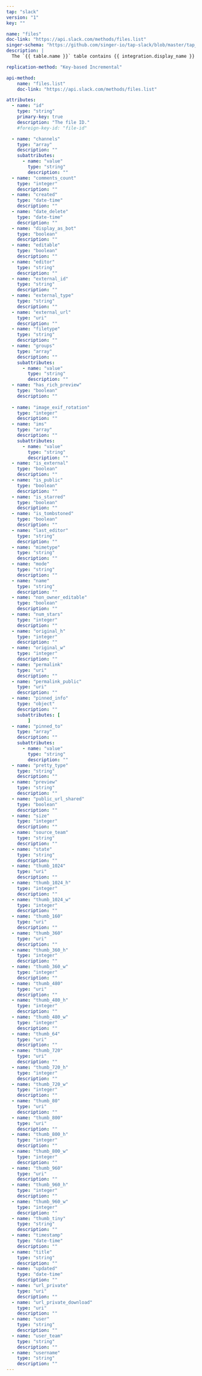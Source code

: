 ```yaml
---
tap: "slack"
version: "1"
key: ""

name: "files"
doc-link: "https://api.slack.com/methods/files.list"
singer-schema: "https://github.com/singer-io/tap-slack/blob/master/tap_slack/schemas/files.json"
description: |
  The `{{ table.name }}` table contains {{ integration.display_name }} team files. This list can be filtered with a date window and lookback period in your {{ integration.display_name }} App.

replication-method: "Key-based Incremental"

api-method:
    name: "files.list"
    doc-link: "https://api.slack.com/methods/files.list"

attributes:
  - name: "id"
    type: "string"
    primary-key: true
    description: "The file ID."
    #foreign-key-id: "file-id"

  - name: "channels"
    type: "array"
    description: ""
    subattributes:
      - name: "value"
        type: "string"
        description: ""
  - name: "comments_count"
    type: "integer"
    description: ""
  - name: "created"
    type: "date-time"
    description: ""
  - name: "date_delete"
    type: "date-time"
    description: ""
  - name: "display_as_bot"
    type: "boolean"
    description: ""
  - name: "editable"
    type: "boolean"
    description: ""
  - name: "editor"
    type: "string"
    description: ""
  - name: "external_id"
    type: "string"
    description: ""
  - name: "external_type"
    type: "string"
    description: ""
  - name: "external_url"
    type: "uri"
    description: ""
  - name: "filetype"
    type: "string"
    description: ""
  - name: "groups"
    type: "array"
    description: ""
    subattributes:
      - name: "value"
        type: "string"
        description: ""
  - name: "has_rich_preview"
    type: "boolean"
    description: ""
  
  - name: "image_exif_rotation"
    type: "integer"
    description: ""
  - name: "ims"
    type: "array"
    description: ""
    subattributes:
      - name: "value"
        type: "string"
        description: ""
  - name: "is_external"
    type: "boolean"
    description: ""
  - name: "is_public"
    type: "boolean"
    description: ""
  - name: "is_starred"
    type: "boolean"
    description: ""
  - name: "is_tombstoned"
    type: "boolean"
    description: ""
  - name: "last_editor"
    type: "string"
    description: ""
  - name: "mimetype"
    type: "string"
    description: ""
  - name: "mode"
    type: "string"
    description: ""
  - name: "name"
    type: "string"
    description: ""
  - name: "non_owner_editable"
    type: "boolean"
    description: ""
  - name: "num_stars"
    type: "integer"
    description: ""
  - name: "original_h"
    type: "integer"
    description: ""
  - name: "original_w"
    type: "integer"
    description: ""
  - name: "permalink"
    type: "uri"
    description: ""
  - name: "permalink_public"
    type: "uri"
    description: ""
  - name: "pinned_info"
    type: "object"
    description: ""
    subattributes: [
        ]
  - name: "pinned_to"
    type: "array"
    description: ""
    subattributes:
      - name: "value"
        type: "string"
        description: ""
  - name: "pretty_type"
    type: "string"
    description: ""
  - name: "preview"
    type: "string"
    description: ""
  - name: "public_url_shared"
    type: "boolean"
    description: ""
  - name: "size"
    type: "integer"
    description: ""
  - name: "source_team"
    type: "string"
    description: ""
  - name: "state"
    type: "string"
    description: ""
  - name: "thumb_1024"
    type: "uri"
    description: ""
  - name: "thumb_1024_h"
    type: "integer"
    description: ""
  - name: "thumb_1024_w"
    type: "integer"
    description: ""
  - name: "thumb_160"
    type: "uri"
    description: ""
  - name: "thumb_360"
    type: "uri"
    description: ""
  - name: "thumb_360_h"
    type: "integer"
    description: ""
  - name: "thumb_360_w"
    type: "integer"
    description: ""
  - name: "thumb_480"
    type: "uri"
    description: ""
  - name: "thumb_480_h"
    type: "integer"
    description: ""
  - name: "thumb_480_w"
    type: "integer"
    description: ""
  - name: "thumb_64"
    type: "uri"
    description: ""
  - name: "thumb_720"
    type: "uri"
    description: ""
  - name: "thumb_720_h"
    type: "integer"
    description: ""
  - name: "thumb_720_w"
    type: "integer"
    description: ""
  - name: "thumb_80"
    type: "uri"
    description: ""
  - name: "thumb_800"
    type: "uri"
    description: ""
  - name: "thumb_800_h"
    type: "integer"
    description: ""
  - name: "thumb_800_w"
    type: "integer"
    description: ""
  - name: "thumb_960"
    type: "uri"
    description: ""
  - name: "thumb_960_h"
    type: "integer"
    description: ""
  - name: "thumb_960_w"
    type: "integer"
    description: ""
  - name: "thumb_tiny"
    type: "string"
    description: ""
  - name: "timestamp"
    type: "date-time"
    description: ""
  - name: "title"
    type: "string"
    description: ""
  - name: "updated"
    type: "date-time"
    description: ""
  - name: "url_private"
    type: "uri"
    description: ""
  - name: "url_private_download"
    type: "uri"
    description: ""
  - name: "user"
    type: "string"
    description: ""
  - name: "user_team"
    type: "string"
    description: ""
  - name: "username"
    type: "string"
    description: ""
---
```

